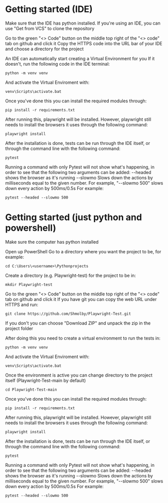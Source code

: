 # Getting started (IDE)
Make sure that the IDE has python installed.
If you're using an IDE, you can use "Get from VCS" to clone the repository

Go to the green "<> Code" button on the middle top right of the "<> code" tab on github and click it
Copy the HTTPS code into the URL bar of your IDE and choose a directory for the project

An IDE can automatically start creating a Virtual Environment for you
If it doesn't, run the following code in the IDE terminal:

```
python -m venv venv
```

And activate the Virtual Enviroment with:

```
venv\Scripts\activate.bat
```

Once you've done this you can install the required modules through:
```
pip install -r requirements.txt
```

After running this, playwright will be installed.
However, playwright still needs to install the browsers it uses through the following command:
```
playwright install
```

After the installation is done, tests can be run through the IDE itself, or through the command line with the following command:
```
pytest
```
Running a command with only Pytest will not show what's happening, in order to see that the following two arguments can be added:
--headed
  shows the browser as it's running
--slowmo
  Slows down the actions by milliseconds equal to the given number. For example, "--slowmo 500" slows down every action by 500ms/0.5s
For example:
```
pytest --headed --slowmo 500
```


# Getting started (just python and powershell)
Make sure the computer has python installed

Open up PowerShell
Go to a directory where you want the project to be, for example:
```
cd C:\Users\<username>\Pythonprojects
```

Create a directory (e.g. Playwright-test) for the project to be in:

```
mkdir Playwright-test
```

Go to the green "<> Code" button on the middle top right of the "<> code" tab on github and click it
If you have git you can copy the web URL under HTTPS and run:
```
git clone https://github.com/Shmolby/Playwright-Test.git
```
If you don't you can choose "Download ZIP" and unpack the zip in the project folder

After doing this you need to create a virtual environment to run the tests in:
```
python -m venv venv
```

And activate the Virtual Enviroment with:

```
venv\Scripts\activate.bat
```

Once the environment is active you can change directory to the project itself (Playwright-Test-main by default)
```
cd Playwright-Test-main
```
Once you've done this you can install the required modules through:
```
pip install -r requirements.txt
```

After running this, playwright will be installed.
However, playwright still needs to install the browsers it uses through the following command:
```
playwright install
```

After the installation is done, tests can be run through the IDE itself, or through the command line with the following command:
```
pytest
```
Running a command with only Pytest will not show what's happening, in order to see that the following two arguments can be added:
--headed
  shows the browser as it's running
--slowmo
  Slows down the actions by milliseconds equal to the given number. For example, "--slowmo 500" slows down every action by 500ms/0.5s
For example:
```
pytest --headed --slowmo 500
```
